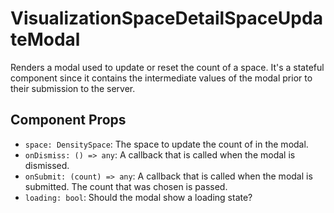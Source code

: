 # VisualizationSpaceDetailSpaceUpdateModal

Renders a modal used to update or reset the count of a space. It's a stateful component since it
contains the intermediate values of the modal prior to their submission to the server.


## Component Props
- `space: DensitySpace`: The space to update the count of in the modal.
- `onDismiss: () => any`: A callback that is called when the modal is dismissed.
- `onSubmit: (count) => any`: A callback that is called when the modal is submitted. The count that
  was chosen is passed.
- `loading: bool`: Should the modal show a loading state?

